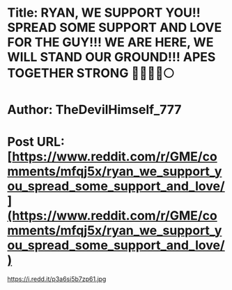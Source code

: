 # Title: RYAN, WE SUPPORT YOU‼️ SPREAD SOME SUPPORT AND LOVE FOR THE GUY!!! WE ARE HERE, WE WILL STAND OUR GROUND!!! APES TOGETHER STRONG 🦍🦍🦍🚀🌕
# Author: TheDevilHimself_777
# Post URL: [https://www.reddit.com/r/GME/comments/mfqj5x/ryan_we_support_you_spread_some_support_and_love/](https://www.reddit.com/r/GME/comments/mfqj5x/ryan_we_support_you_spread_some_support_and_love/)


https://i.redd.it/p3a6si5b7zp61.jpg